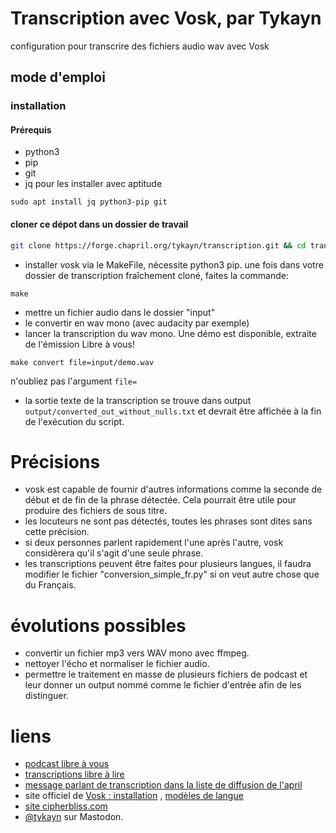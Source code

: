 # Transcription avec Vosk, par Tykayn

configuration pour transcrire des fichiers audio wav avec Vosk

## mode d'emploi

### installation
#### Prérequis
* python3
* pip
* git
* jq
pour les installer avec aptitude
```
sudo apt install jq python3-pip git 
```

#### cloner ce dépot dans un dossier de travail
```bash
git clone https://forge.chapril.org/tykayn/transcription.git && cd transcription
```

* installer vosk via le MakeFile, nécessite python3 pip. une fois dans votre dossier de transcription fraîchement cloné, faites la commande:
```
make
```
* mettre un fichier audio dans le dossier "input"
* le convertir en wav mono (avec audacity par exemple)
* lancer la transcription du wav mono. Une démo est disponible, extraite de l'émission Libre à vous!
```
make convert file=input/demo.wav
```
n'oubliez pas l'argument `file=`


* la sortie texte de la transcription se trouve dans output `output/converted_out_without_nulls.txt` et devrait être affichée à la fin de l'exécution du script.
 
# Précisions
* vosk est capable de fournir d'autres informations comme la seconde de début et de fin de la phrase détectée. Cela pourrait être utile pour produire des fichiers de sous titre.
* les locuteurs ne sont pas détectés, toutes les phrases sont dites sans cette précision.
* si deux personnes parlent rapidement l'une après l'autre, vosk considèrera qu'il s'agit d'une seule phrase.
* les transcriptions peuvent être faites pour plusieurs langues, il faudra modifier le fichier "conversion_simple_fr.py" si on veut autre chose que du Français.

# évolutions possibles
- convertir un fichier mp3 vers WAV mono avec ffmpeg.
- nettoyer l'écho et normaliser le fichier audio.
- permettre le traitement en masse de plusieurs fichiers de podcast et leur donner un output nommé comme le fichier d'entrée afin de les distinguer.

# liens
* [podcast libre à vous](https://cause-commune.fm/podcastfilter/libre-a-vous/)
* [transcriptions libre à lire](https://www.librealire.org)
* [message parlant de transcription dans la liste de diffusion de l'april](https://listes.april.org/wws/arc/transcriptions/2021-02/msg00016.html)
* site officiel de [Vosk : installation](https://alphacephei.com/vosk/install) , [modèles de langue](https://alphacephei.com/vosk/models)
* [site cipherbliss.com](https://www.cipherbliss.com/)
* [@tykayn](https://mastodon.cipherbliss.com/@tykayn) sur Mastodon.
